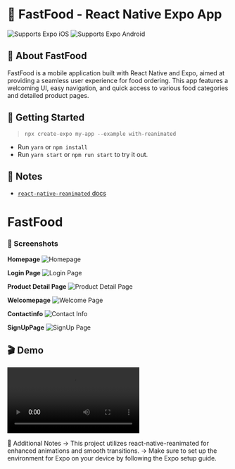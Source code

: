 # 🍔 FastFood - React Native Expo App

<p>
  <!-- iOS -->
  <img alt="Supports Expo iOS" longdesc="Supports Expo iOS" src="https://img.shields.io/badge/iOS-4630EB.svg?style=flat-square&logo=APPLE&labelColor=999999&logoColor=fff" />
  <!-- Android -->
  <img alt="Supports Expo Android" longdesc="Supports Expo Android" src="https://img.shields.io/badge/Android-4630EB.svg?style=flat-square&logo=ANDROID&labelColor=A4C639&logoColor=fff" />
</p>

## 📱 About FastFood

FastFood is a mobile application built with React Native and Expo, aimed at providing a seamless user experience for food ordering. This app features a welcoming UI, easy navigation, and quick access to various food categories and detailed product pages. 

## 🚀 Getting Started

> `npx create-expo my-app --example with-reanimated`

- Run `yarn` or `npm install`
- Run `yarn start` or `npm run start` to try it out.

## 📝 Notes

- [`react-native-reanimated` docs](https://docs.swmansion.com/react-native-reanimated/)
# FastFood

### 📸 Screenshots

**Homepage**
![Homepage](assets/screensnap/HomePage.png)

**Login Page**
![Login Page](assets/screensnap/LoginPage.png)

**Product Detail Page**
![Product Detail Page](assets/screensnap/ProductDetail.png)

**Welcomepage**
![Welcome Page](assets/screensnap/WelcomePage.png)

**Contactinfo**
![Contact Info](assets/screensnap/ContactInfo.png)

**SignUpPage**
![SignUp Page](assets/screensnap/SignUpPage.png)

## 🎬 Demo

![Screen Recording](assets/screen-recording.mov)

📝 Additional Notes
-> This project utilizes react-native-reanimated for enhanced animations and smooth transitions.
-> Make sure to set up the environment for Expo on your device by following the Expo setup guide.
